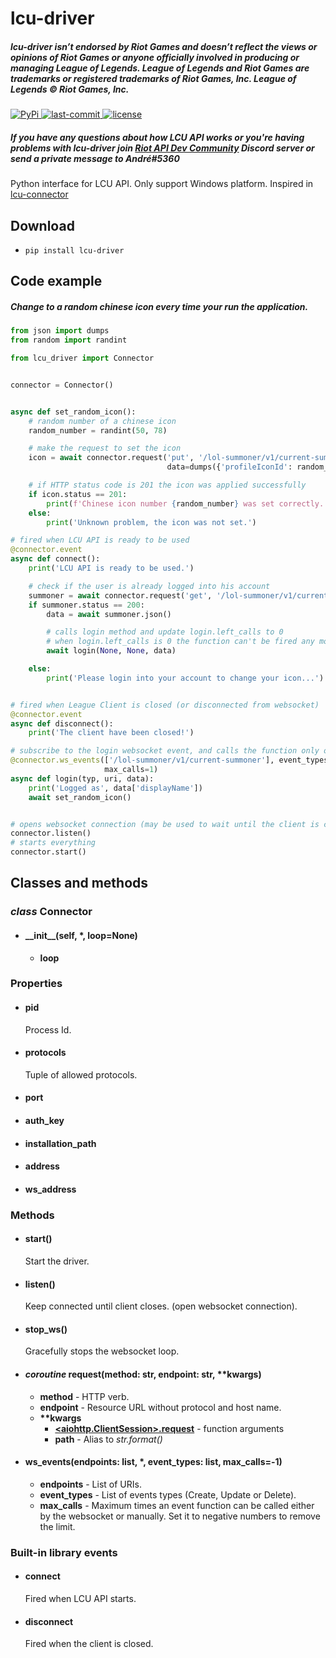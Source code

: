 # lcu-driver


##### lcu-driver isn’t endorsed by Riot Games and doesn’t reflect the views or opinions of Riot Games or anyone officially involved in producing or managing League of Legends. League of Legends and Riot Games are trademarks or registered trademarks of Riot Games, Inc. League of Legends © Riot Games, Inc.

<p>
    <a href="">
        <img src="https://img.shields.io/pypi/v/lcu-driver?style=for-the-badge" alt="PyPi">
    </a>
    <a href="">
        <img src="https://img.shields.io/github/last-commit/sousa-andre/lcu-driver?style=for-the-badge" alt="last-commit">
    </a>
    <a href="">
        <img src="https://img.shields.io/github/license/sousa-andre/lcu-driver?style=for-the-badge" alt="license">
    </a>
</p>

##### If you have any questions about how LCU API works or you're having problems with lcu-driver join [Riot API Dev Community](https://discord.gg/riotapi) Discord server or send a private message to André#5360

Python interface for LCU API. Only support Windows platform. Inspired in [lcu-connector](https://github.com/Pupix/lcu-connector)

## Download
 - `pip install lcu-driver`

## Code example
##### Change to a random chinese icon every time your run the application.
```python
from json import dumps
from random import randint

from lcu_driver import Connector


connector = Connector()


async def set_random_icon():
    # random number of a chinese icon
    random_number = randint(50, 78)

    # make the request to set the icon
    icon = await connector.request('put', '/lol-summoner/v1/current-summoner/icon',
                                   data=dumps({'profileIconId': random_number}))

    # if HTTP status code is 201 the icon was applied successfully
    if icon.status == 201:
        print(f'Chinese icon number {random_number} was set correctly.')
    else:
        print('Unknown problem, the icon was not set.')

# fired when LCU API is ready to be used
@connector.event
async def connect():
    print('LCU API is ready to be used.')

    # check if the user is already logged into his account
    summoner = await connector.request('get', '/lol-summoner/v1/current-summoner')
    if summoner.status == 200:
        data = await summoner.json()

        # calls login method and update login.left_calls to 0
        # when login.left_calls is 0 the function can't be fired any more neither by websocket nor manually
        await login(None, None, data)

    else:
        print('Please login into your account to change your icon...')


# fired when League Client is closed (or disconnected from websocket)
@connector.event
async def disconnect():
    print('The client have been closed!')

# subscribe to the login websocket event, and calls the function only one time
@connector.ws_events(['/lol-summoner/v1/current-summoner'], event_types=['Update'],
                     max_calls=1)
async def login(typ, uri, data):
    print('Logged as', data['displayName'])
    await set_random_icon()


# opens websocket connection (may be used to wait until the client is closed)
connector.listen()
# starts everything
connector.start()
```

## Classes and methods
### ***class* Connector**
 - #### \_\_init\_\_(self, *, loop=None)
    - **loop**

### Properties
 - #### pid
    Process Id.
 - #### protocols
    Tuple of allowed protocols.
 - #### port
 - #### auth_key
 - #### installation_path
 - #### address
 - #### ws_address
 
### Methods
 - #### start()
    Start the driver.

 - #### listen()
    Keep connected until client closes. (open websocket connection).
    
  - #### *<coroutine>* stop_ws()
    Gracefully stops the websocket loop.
 
 - #### *coroutine* request(method: str, endpoint: str, **kwargs)
    - **method** - HTTP verb.
    - **endpoint** - Resource URL without protocol and host name.
    - **\*\*kwargs**
        - [**<aiohttp.ClientSession>.request**](https://github.com/aio-libs/aiohttp/blob/master/aiohttp/client.py#L279) - function arguments
        - **path** - Alias to *str.format()*
  
 - #### ws_events(endpoints: list, *, event_types: list, max_calls=-1)
    - **endpoints** - List of URIs.
    - **event_types** - List of events types (Create, Update or Delete).
    - **max_calls** - Maximum times an event function can be called either by the websocket or manually. Set it to negative numbers to remove the limit.

### Built-in library events
 - #### connect
    Fired when LCU API starts.
 - #### disconnect
    Fired when the client is closed.
